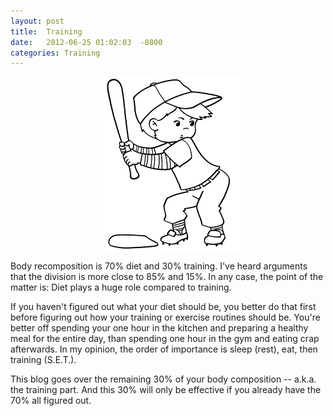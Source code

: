 ```yaml
---
layout: post
title:  Training
date:   2012-06-25 01:02:03  -0800
categories: Training
---
```


<img src="/assets/training.png" style="display: block; margin: auto;"  width=""/>

Body recomposition is 70% diet and 30% training. I've heard arguments that the division is more close to 85% and 15%.  In any case, the point of the matter is: Diet plays a huge role compared to training.

If you haven't figured out what your diet should be, you better do that first before figuring out how your training or exercise routines should be.  You're better off spending your one hour in the kitchen and preparing a healthy meal for the entire day, than spending one hour in the gym and eating crap afterwards.  In my opinion, the order of importance is sleep (rest), eat, then training (S.E.T.).

This blog goes over the remaining 30% of your body composition -- a.k.a. the training part.  And this 30% will only be effective if you already have the 70% all figured out.
